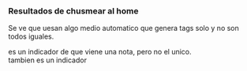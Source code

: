 ### Resultados de chusmear al home ###

Se ve que uesan algo medio automatico que genera tags solo y no son todos iguales. 

<div class="card-body"> es un indicador de que viene una nota, pero no el unico. 
    
<div class="card-block"> tambien es un indicador
    